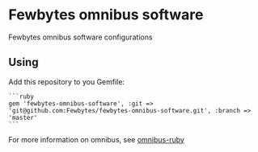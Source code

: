 Fewbytes omnibus software
=========================

Fewbytes omnibus software configurations

Using
-----

Add this repository to you Gemfile:

    ```ruby
    gem 'fewbytes-omnibus-software', :git => 'git@github.com:Fewbytes/fewbytes-omnibus-software.git', :branch => 'master'
    ```

For more information on omnibus, see [omnibus-ruby](https://github.com/opscode/omnibus-ruby)

